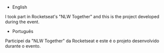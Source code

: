- English

I took part in Rocketseat's "NLW Together" and this is the project developed during the event. 


- Português

Participei da "NLW Together" da Rocketseat e este é o projeto desenvolvido durante o evento.
